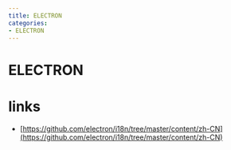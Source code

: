 ```yaml
---
title: ELECTRON
categories: 
- ELECTRON
---
```


# ELECTRON





# links

- [https://github.com/electron/i18n/tree/master/content/zh-CN](https://github.com/electron/i18n/tree/master/content/zh-CN)
